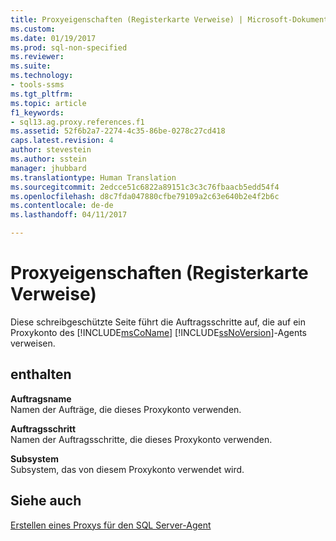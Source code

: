 ```yaml
---
title: Proxyeigenschaften (Registerkarte Verweise) | Microsoft-Dokumentation
ms.custom: 
ms.date: 01/19/2017
ms.prod: sql-non-specified
ms.reviewer: 
ms.suite: 
ms.technology:
- tools-ssms
ms.tgt_pltfrm: 
ms.topic: article
f1_keywords:
- sql13.ag.proxy.references.f1
ms.assetid: 52f6b2a7-2274-4c35-86be-0278c27cd418
caps.latest.revision: 4
author: stevestein
ms.author: sstein
manager: jhubbard
ms.translationtype: Human Translation
ms.sourcegitcommit: 2edcce51c6822a89151c3c3c76fbaacb5edd54f4
ms.openlocfilehash: d8c7fda047880cfbe79109a2c63e640b2e4f2b6c
ms.contentlocale: de-de
ms.lasthandoff: 04/11/2017

---
```

# <a name="proxy-account-properties-references-tab"></a>Proxyeigenschaften (Registerkarte Verweise)
Diese schreibgeschützte Seite führt die Auftragsschritte auf, die auf ein Proxykonto des [!INCLUDE[msCoName](../../includes/msconame_md.md)] [!INCLUDE[ssNoVersion](../../includes/ssnoversion_md.md)]-Agents verweisen.  
  
## <a name="options"></a>enthalten  
**Auftragsname**  
Namen der Aufträge, die dieses Proxykonto verwenden.  
  
**Auftragsschritt**  
Namen der Auftragsschritte, die dieses Proxykonto verwenden.  
  
**Subsystem**  
Subsystem, das von diesem Proxykonto verwendet wird.  
  
## <a name="see-also"></a>Siehe auch  
[Erstellen eines Proxys für den SQL Server-Agent](../../ssms/agent/create-a-sql-server-agent-proxy.md)  
  

